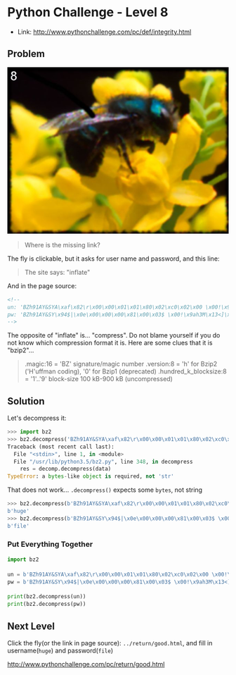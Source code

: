 # Python Challenge - Level 8

- Link: http://www.pythonchallenge.com/pc/def/integrity.html

## Problem

![](images/integrity.jpg)

> Where is the missing link?

The fly is clickable, but it asks for user name and password, and this line:

> The site says: "inflate"

And in the page source:

```html
<!--
un: 'BZh91AY&SYA\xaf\x82\r\x00\x00\x01\x01\x80\x02\xc0\x02\x00 \x00!\x9ah3M\x07<]\xc9\x14\xe1BA\x06\xbe\x084'
pw: 'BZh91AY&SY\x94$|\x0e\x00\x00\x00\x81\x00\x03$ \x00!\x9ah3M\x13<]\xc9\x14\xe1BBP\x91\xf08'
-->
```

The opposite of "inflate" is... "compress". Do not blame yourself if you do not know which compression format it is. 
Here are some clues that it is "bzip2"...

> .magic:16                       = 'BZ' signature/magic number
> .version:8                      = 'h' for Bzip2 ('H'uffman coding), '0' for Bzip1 (deprecated)
> .hundred_k_blocksize:8          = '1'..'9' block-size 100 kB-900 kB (uncompressed)

## Solution

Let's decompress it:

```python
>>> import bz2
>>> bz2.decompress('BZh91AY&SYA\xaf\x82\r\x00\x00\x01\x01\x80\x02\xc0\x02\x00 \x00!\x9ah3M\x07<]\xc9\x14\xe1BA\x06\xbe\x084')
Traceback (most recent call last):
  File "<stdin>", line 1, in <module>
  File "/usr/lib/python3.5/bz2.py", line 348, in decompress
    res = decomp.decompress(data)
TypeError: a bytes-like object is required, not 'str'
```

That does not work... ``.decompress()`` expects some ``bytes``, not string

```python
>>> bz2.decompress(b'BZh91AY&SYA\xaf\x82\r\x00\x00\x01\x01\x80\x02\xc0\x02\x00 \x00!\x9ah3M\x07<]\xc9\x14\xe1BA\x06\xbe\x084')
b'huge'
>>> bz2.decompress(b'BZh91AY&SY\x94$|\x0e\x00\x00\x00\x81\x00\x03$ \x00!\x9ah3M\x13<]\xc9\x14\xe1BBP\x91\xf08')
b'file'
```

### Put Everything Together

```python
import bz2

un = b'BZh91AY&SYA\xaf\x82\r\x00\x00\x01\x01\x80\x02\xc0\x02\x00 \x00!\x9ah3M\x07<]\xc9\x14\xe1BA\x06\xbe\x084'
pw = b'BZh91AY&SY\x94$|\x0e\x00\x00\x00\x81\x00\x03$ \x00!\x9ah3M\x13<]\xc9\x14\xe1BBP\x91\xf08'

print(bz2.decompress(un))
print(bz2.decompress(pw))
```

## Next Level

Click the fly(or the link in page source): ``../return/good.html``, and fill in username(``huge``) and password(``file``)

http://www.pythonchallenge.com/pc/return/good.html


<div class="ad">
<script src='//z-na.amazon-adsystem.com/widgets/onejs?MarketPlace=US&amp;adInstanceId=0f3c2d71-0c18-4aca-be44-ba6e8892af33&amp;storeId=xstore0b-20'></script> 
</div>  